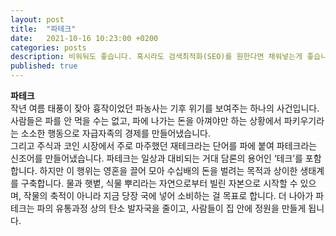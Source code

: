 ```yaml
---
layout: post
title:  "파테크"
date:   2021-10-16 10:23:00 +0200
categories: posts
description: 비워둬도 좋습니다. 혹시라도 검색최적화(SEO)를 원한다면 채워넣는게 좋습니다.
published: true
---
```


**파테크**  
작년 여름 태풍이 잦아 흉작이었던 파농사는 기후 위기를 보여주는 하나의 사건입니다. 사람들은 파를 안 먹을 수는 없고, 파에 나가는 돈을 아껴야만 하는 상황에서 파키우기라는 소소한 행동으로 자급자족의 경제를 만들어냈습니다.  
그리고 주식과 코인 시장에서 주로 마주했던 재테크라는 단어를 파에 붙여 파테크라는 신조어를 만들어냈습니다. 파테크는 일상과 대비되는 거대 담론의 용어인 ‘테크’를 포함합니다. 하지만 이 행위는 영혼을 끌어 모아 수십배의 돈을 벌려는 목적과 상이한 생태계를 구축합니다. 물과 햇볕, 식물 뿌리라는 자연으로부터 빌린 자본으로 시작할 수 있으며, 작물의 축적이 아니라 지금 당장 국에 넣어 소비하는 걸 목표로 합니다. 더 나아가 파테크는 파의 유통과정 상의 탄소 발자국을 줄이고, 사람들이 집 안에 정원을 만들게 됩니다.


